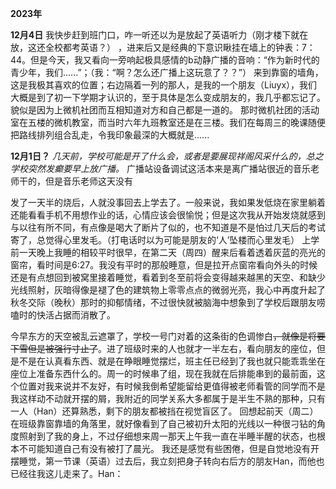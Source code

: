 **2023年**

**12月4日**
我快步赶到班门口，咋一听还以为是放起了英语听力（刚才楼下就在放，这还全校都考英语？） ，进来后又是经典的下意识瞅挂在墙上的钟表：7：44。但是今天，我又看向一旁响起极具感情的b动静广播的音响：“作为新时代的青少年，我们......”；（我：“啊？怎么还广播上这玩意了？？”）
来到靠窗的墙角，这是我极其喜欢的位置；右边隔着一列的那人，是我的一个朋友（Liuyx），我们大概是到了初一下学期才认识的，至于具体是怎么变成朋友的，我几乎都忘记了。貌似是因为上微机社团而互相知道对方和自己都是一道的。
那时微机社团的活动室在五楼的微机教室，而当时六年九班教室还是在三楼。我们在每周三的晚课随便把路线排列组合乱走，令我印象最深的大概就是......

**12月1日？**
*几天前，学校可能是开了什么会，或者是要展现祥阁风采什么的，总之学校突然发癫要早上放广播。*
广播站设备调试这活本来是离广播站很近的音乐老师干的，但是音乐老师这天没有

发了一天半的烧后，人就没事回去上学去了。一般来说，我如果发低烧在家里躺着还能看看手机不用想作业的话，心情应该会很愉悦；但是这次我从开始发烧就感到与以往有所不同，有点像是喝大了断片了似的，也不知道是不是怕过几天后的考试寄了，总觉得心里发毛。（打电话时以为可能是朋友的‘人’坠楼而心里发毛）
上学前一天晚上我睡的相较平时很早，在第二天（周四）醒来后看着透着灰蓝的亮光的窗帘，看时间是6:27。我没有平时的那般睡意，但是拉开点窗帘看向外头的时候还是有点想回到被窝里接着睡觉，看着到冬至前将会变得越来越黑的天空、和缺少光线照射，灰暗得像是褪了色的建筑物上零零点点的微弱光亮，我心中再度升起了秋冬交际（晚秋）那时的抑郁情绪，不过很快就被脑海中想象到了学校后跟朋友唠嗑时的快活占据而消散了。

今早东方的天空被乱云遮罩了，学校一号门对着的这条街的色调惨白~~，就像是将要下雪但是被强行寸止了~~。进了班级时来的人也就才一半左右，看向朋友的座位，但是不是在认真看东西、就是在睁眼睡觉摆烂，班主任已经到了我也就只能乖乖坐在座位上准备东西什么的。周一的时候串了组，现在我就在后排能串到的最前面，这个位置对我来说并不友好，有时候我倒希望能留给更值得被老师看管的同学而不是我这样动不动就开摆的屑，我附近的同学关系大多都属于是半生不熟的那种，只有一人（Han）还算熟悉，剩下的朋友都被挡在视觉盲区了。
回想起前天（周二）在班级靠窗靠墙的角落里，就好像看到了自己被初升太阳的光线以一种很刁钻的角度照射到了我的身上，不过仔细想来周一那天上午我一直在半睡半醒的状态，也根本不可能知道自己有没有被打了晨光。
我还是感觉有些困倦，但是自觉地没有开摆睡觉，第一节课（英语）过去后，我立刻把身子转向右后方的朋友Han，而他也已经往我这儿走来了。Han：
